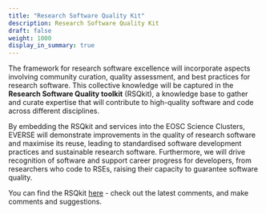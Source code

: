 ```yaml
---
title: "Research Software Quality Kit"
description: Research Software Quality Kit
draft: false 
weight: 1000
display_in_summary: true
---
```


The framework for research software excellence will incorporate aspects involving community curation, quality assessment, and best practices for research software. This collective knowledge will be captured in the **Research Software Quality toolkit** (RSQkit), a knowledge base to gather and curate expertise that will contribute to high-quality software and code across different disciplines.

By embedding the RSQkit and services into the EOSC Science Clusters, EVERSE will demonstrate improvements in the quality of research software and maximise its reuse, leading to standardised software development practices and sustainable research software. Furthermore, we will drive recognition of software and support career progress for developers, from researchers who code to RSEs, raising their capacity to guarantee software quality.

You can find the RSQkit [here](https://everse.software/RSQKit/) - check out the latest comments, and make comments and suggestions.
